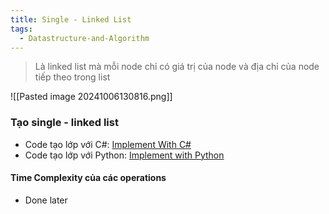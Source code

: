 ```yaml
---
title: Single - Linked List
tags:
  - Datastructure-and-Algorithm
---
```

> Là linked list mà mỗi node chỉ có giá trị của node và địa chỉ của node tiếp theo trong list

![[Pasted image 20241006130816.png]]

### Tạo single - linked list

- Code tạo lớp với C#: [Implement With C#](https://github.com/HoangDucHiep/Coursera---Data-Structures-and-Algorithms-Specialization/blob/main/Data_Structures/data_structure_implementations/linked_list/c_sharp/LinkedList/SingleLinkedList.cs)
- Code tạo lớp với Python: [Implement with Python](https://github.com/HoangDucHiep/Coursera---Data-Structures-and-Algorithms-Specialization/blob/main/Data_Structures/data_structure_implementations/linked_list/python/sllist.py)
#### Time Complexity của các operations
- Done later